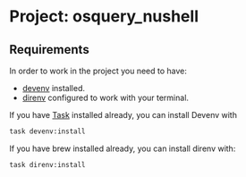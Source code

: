 # Project: osquery_nushell

## Requirements
In order to work in the project you need to have:

- [devenv](https://devenv.sh/) installed.
- [direnv](https://direnv.net/docs/hook.html) configured to work with your terminal.


If you have [Task](https://github.com/go-task/task) installed already, you can install Devenv with 

```bash
task devenv:install
```

If you have brew installed already, you can install direnv with:

```bash
task direnv:install
```